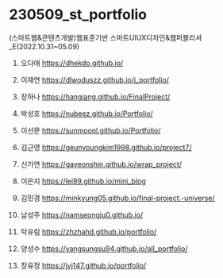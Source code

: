 # 230509_st_portfolio
 
(스마트웹&콘텐츠개발)웹표준기반 스마트UIUX디자인&웹퍼블리셔_E(2022.10.31~05.09)

1. 오다애 https://dhekdo.github.io/

2. 이재연 https://dlwoduszz.github.io/j_portfolio/

3. 장하나 https://hangjang.github.io/FinalProject/

4. 박성호 https://nubeez.github.io/Portfolio/

5. 이선문 https://sunmoonl.github.io/Portfolio/

6. 김근영 https://geunyoungkim1998.github.io/project7/

7. 신가연  https://gayeonshin.github.io/wrap_project/

8. 이은지 https://lej99.github.io/mini_blog

9. 김민경 https://minkyung05.github.io/final-project.-universe/

10. 남성주 https://namseongju0.github.io/

11. 탁유림 https://zhzhahd.github.io/portfolio/

12. 양성수 https://yangsungsu94.github.io/all_portfolio/

13. 장유정 https://jyj147.github.io/portfolio/
